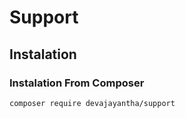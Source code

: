 # Support
## Instalation
### Instalation From Composer
```bash
composer require devajayantha/support
```
